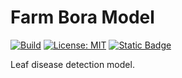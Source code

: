 # Farm Bora Model

[![Build](https://github.com/farm-bora/farm-bora-model/actions/workflows/build-containers.yml/badge.svg)](https://github.com/farm-bora/farm-bora-model/actions/workflows/build-containers.yml)
[![License: MIT](https://img.shields.io/badge/License-MIT-yellow.svg)](https://opensource.org/licenses/MIT)
[![Static Badge](https://img.shields.io/badge/Browse_On-Code_Engine-blue)](https://farm-bora-model.18rsgxmzc56t.eu-gb.codeengine.appdomain.cloud/)

Leaf disease detection model.
